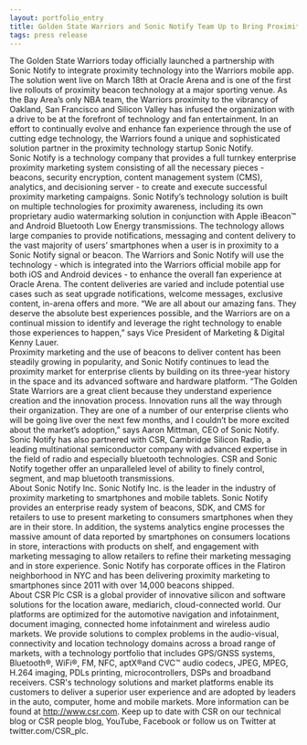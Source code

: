 ```yaml
---
layout: portfolio_entry
title: Golden State Warriors and Sonic Notify Team Up to Bring Proximity Technology to Oracle Arena
tags: press release
---
```


The Golden State Warriors today officially launched a partnership with Sonic Notify to integrate proximity technology into the Warriors mobile app. The solution went live on March 18th at Oracle Arena and is one of the first live rollouts of proximity beacon technology at a major sporting venue.
As the Bay Area’s only NBA team, the Warriors proximity to the vibrancy of Oakland, San Francisco and Silicon Valley has infused the organization with a drive to be at the forefront of technology and fan entertainment. In an effort to continually evolve and enhance fan experience through the use of cutting edge technology, the Warriors found a unique and sophisticated solution partner in the proximity technology startup Sonic Notify.
<br>
Sonic Notify is a technology company that provides a full turn­key enterprise proximity marketing system consisting of all the necessary pieces - beacons, security encryption, content management system (CMS), analytics, and decisioning server - to create and execute successful proximity marketing campaigns. Sonic Notify’s technology solution is built on multiple technologies for proximity awareness, including its own proprietary audio watermarking solution in conjunction with Apple iBeacon™ and Android Bluetooth Low Energy transmissions. The technology allows large companies to provide notifications, messaging and content delivery to the vast majority of users’ smartphones when a user is in proximity to a Sonic Notify signal or beacon.
The Warriors and Sonic Notify will use the technology - which is integrated into the Warriors official mobile app for both iOS and Android devices - to enhance the overall fan experience at Oracle Arena. The content deliveries are varied and include potential use cases such as seat upgrade notifications, welcome messages, exclusive content, in-arena offers and more.
“We are all about our amazing fans. They deserve the absolute best experiences possible, and the Warriors are on a continual mission to identify and leverage the right technology to enable those experiences to happen,” says Vice President of Marketing & Digital Kenny Lauer.
<br>
Proximity marketing and the use of beacons to deliver content has been steadily growing in popularity, and Sonic Notify continues to lead the proximity market for enterprise clients by building on its three-year history in the space and its advanced software and hardware platform.
“The Golden State Warriors are a great client because they understand experience creation and the innovation process. Innovation runs all the way through their organization. They are one of a number of our enterprise clients who will be going live over the next few months, and I couldn’t be more excited about the market’s adoption,” says Aaron Mittman, CEO of Sonic Notify.
Sonic Notify has also partnered with CSR, Cambridge Silicon Radio, a leading multinational semiconductor company with advanced expertise in the field of radio and especially bluetooth technologies. CSR and Sonic Notify together offer an unparalleled level of ability to finely control, segment, and map bluetooth transmissions.
<br>
About Sonic Notify Inc.
Sonic Notify Inc. is the leader in the industry of proximity marketing to smartphones and mobile tablets. Sonic Notify provides an enterprise ready system of beacons, SDK, and CMS for retailers to use to present marketing to consumers smartphones when they are in their store. In addition, the systems analytics engine processes the massive amount of data reported by smartphones on consumers locations in store, interactions with products on shelf, and engagement with marketing messaging to allow retailers to refine their marketing messaging and in store experience. Sonic Notify has corporate offices in the Flatiron neighborhood in NYC and has been delivering proximity marketing to smartphones since 2011 with over 14,000 beacons shipped.
<br>
About CSR Plc
CSR is a global provider of innovative silicon and software solutions for the location ­aware, media­rich, cloud­-connected world. Our platforms are optimized for the automotive navigation and infotainment, document imaging, connected home infotainment and wireless audio markets. We provide solutions to complex problems in the audio­-visual, connectivity and location technology domains across a broad range of markets, with a technology portfolio that includes GPS/GNSS systems, Bluetooth®, Wi­Fi®, FM, NFC, aptX®and CVC™ audio codecs, JPEG, MPEG, H.264 imaging, PDLs printing, microcontrollers, DSPs and broadband receivers. CSR's technology solutions and market platforms enable its customers to deliver a superior user experience and are adopted by leaders in the auto, computer, home and mobile markets. More information can be found at http://www.csr.com. Keep up to date with CSR on our technical blog or CSR people blog, YouTube, Facebook or follow us on Twitter at twitter.com/CSR_plc.
